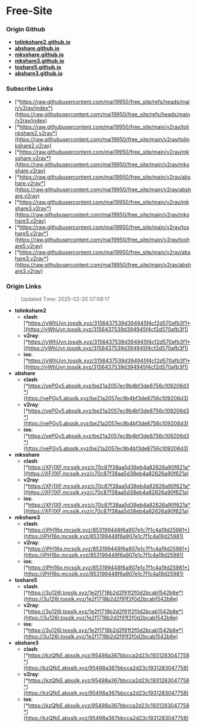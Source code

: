 # Free-Site

### Origin Github

- [**tolinkshare2.github.io**](https://github.com/tolinkshare2/tolinkshare2.github.io)
- [**abshare.github.io**](https://github.com/abshare/abshare.github.io)
- [**mksshare.github.io**](https://github.com/mksshare/mksshare.github.io)
- [**mkshare3.github.io**](https://github.com/mkshare3/mkshare3.github.io)
- [**toshare5.github.io**](https://github.com/toshare5/toshare5.github.io)
- [**abshare3.github.io**](https://github.com/abshare3/abshare3.github.io)

### Subscribe Links

- [*https://raw.githubusercontent.com/mai19950/free_site/refs/heads/main/v2ray/index*](https://raw.githubusercontent.com/mai19950/free_site/refs/heads/main/v2ray/index)
- [*https://raw.githubusercontent.com/mai19950/free_site/main/v2ray/tolinkshare2.v2ray*](https://raw.githubusercontent.com/mai19950/free_site/main/v2ray/tolinkshare2.v2ray)
- [*https://raw.githubusercontent.com/mai19950/free_site/main/v2ray/mksshare.v2ray*](https://raw.githubusercontent.com/mai19950/free_site/main/v2ray/mksshare.v2ray)
- [*https://raw.githubusercontent.com/mai19950/free_site/main/v2ray/abshare.v2ray*](https://raw.githubusercontent.com/mai19950/free_site/main/v2ray/abshare.v2ray)
- [*https://raw.githubusercontent.com/mai19950/free_site/main/v2ray/mkshare3.v2ray*](https://raw.githubusercontent.com/mai19950/free_site/main/v2ray/mkshare3.v2ray)
- [*https://raw.githubusercontent.com/mai19950/free_site/main/v2ray/toshare5.v2ray*](https://raw.githubusercontent.com/mai19950/free_site/main/v2ray/toshare5.v2ray)
- [*https://raw.githubusercontent.com/mai19950/free_site/main/v2ray/abshare3.v2ray*](https://raw.githubusercontent.com/mai19950/free_site/main/v2ray/abshare3.v2ray)

### Origin Links

> Updated Time: 2025-02-20 07:09:17

- **tolinkshare2**
  - **clash**: [*https://yWhUvn.tosslk.xyz/3156437539d394945f4cf2d570afb3f1*](https://yWhUvn.tosslk.xyz/3156437539d394945f4cf2d570afb3f1)
  - **v2ray**: [*https://yWhUvn.tosslk.xyz/3156437539d394945f4cf2d570afb3f1*](https://yWhUvn.tosslk.xyz/3156437539d394945f4cf2d570afb3f1)
  - **ios**: [*https://yWhUvn.tosslk.xyz/3156437539d394945f4cf2d570afb3f1*](https://yWhUvn.tosslk.xyz/3156437539d394945f4cf2d570afb3f1)
- **abshare**
  - **clash**: [*https://vePGy5.absslk.xyz/be21a2057ec9b4bf3de8756c109206d3*](https://vePGy5.absslk.xyz/be21a2057ec9b4bf3de8756c109206d3)
  - **v2ray**: [*https://vePGy5.absslk.xyz/be21a2057ec9b4bf3de8756c109206d3*](https://vePGy5.absslk.xyz/be21a2057ec9b4bf3de8756c109206d3)
  - **ios**: [*https://vePGy5.absslk.xyz/be21a2057ec9b4bf3de8756c109206d3*](https://vePGy5.absslk.xyz/be21a2057ec9b4bf3de8756c109206d3)
- **mksshare**
  - **clash**: [*https://XFj1XF.mcsslk.xyz/c70c87f38aa5d38eb4a82626a90f621a*](https://XFj1XF.mcsslk.xyz/c70c87f38aa5d38eb4a82626a90f621a)
  - **v2ray**: [*https://XFj1XF.mcsslk.xyz/c70c87f38aa5d38eb4a82626a90f621a*](https://XFj1XF.mcsslk.xyz/c70c87f38aa5d38eb4a82626a90f621a)
  - **ios**: [*https://XFj1XF.mcsslk.xyz/c70c87f38aa5d38eb4a82626a90f621a*](https://XFj1XF.mcsslk.xyz/c70c87f38aa5d38eb4a82626a90f621a)
- **mkshare3**
  - **clash**: [*https://jPH16q.mcsslk.xyz/853199448f6a907e1c7f1c4a19d25981*](https://jPH16q.mcsslk.xyz/853199448f6a907e1c7f1c4a19d25981)
  - **v2ray**: [*https://jPH16q.mcsslk.xyz/853199448f6a907e1c7f1c4a19d25981*](https://jPH16q.mcsslk.xyz/853199448f6a907e1c7f1c4a19d25981)
  - **ios**: [*https://jPH16q.mcsslk.xyz/853199448f6a907e1c7f1c4a19d25981*](https://jPH16q.mcsslk.xyz/853199448f6a907e1c7f1c4a19d25981)
- **toshare5**
  - **clash**: [*https://3u126l.tosslk.xyz/1e2f1718b2d2f91f2f0d2bcab1542b8e*](https://3u126l.tosslk.xyz/1e2f1718b2d2f91f2f0d2bcab1542b8e)
  - **v2ray**: [*https://3u126l.tosslk.xyz/1e2f1718b2d2f91f2f0d2bcab1542b8e*](https://3u126l.tosslk.xyz/1e2f1718b2d2f91f2f0d2bcab1542b8e)
  - **ios**: [*https://3u126l.tosslk.xyz/1e2f1718b2d2f91f2f0d2bcab1542b8e*](https://3u126l.tosslk.xyz/1e2f1718b2d2f91f2f0d2bcab1542b8e)
- **abshare3**
  - **clash**: [*https://kzQfkE.absslk.xyz/95498a367bbcca2d23c1931283047758*](https://kzQfkE.absslk.xyz/95498a367bbcca2d23c1931283047758)
  - **v2ray**: [*https://kzQfkE.absslk.xyz/95498a367bbcca2d23c1931283047758*](https://kzQfkE.absslk.xyz/95498a367bbcca2d23c1931283047758)
  - **ios**: [*https://kzQfkE.absslk.xyz/95498a367bbcca2d23c1931283047758*](https://kzQfkE.absslk.xyz/95498a367bbcca2d23c1931283047758)
